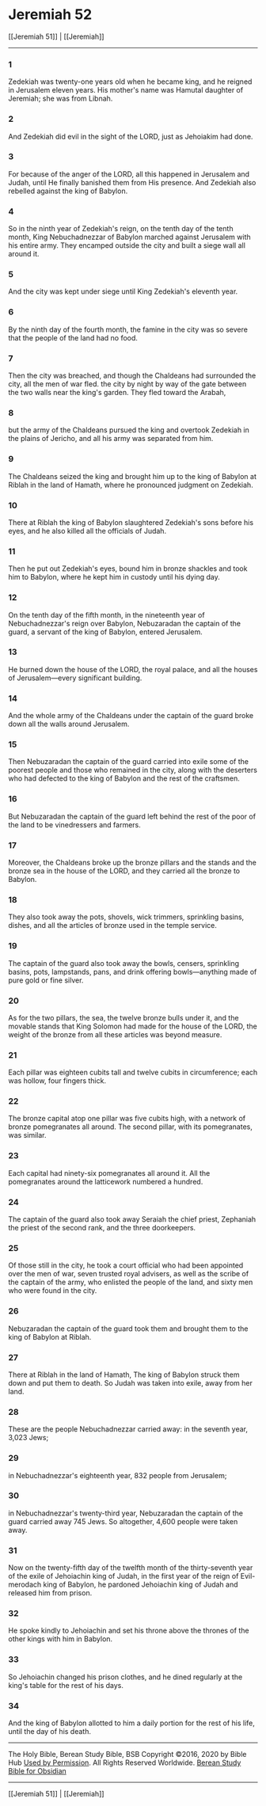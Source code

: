 # Jeremiah 52

[[Jeremiah 51]] | [[Jeremiah]]

---

### 1
Zedekiah was twenty-one years old when he became king, and he reigned in Jerusalem eleven years. His mother's name was Hamutal daughter of Jeremiah; she was from Libnah.

### 2
And Zedekiah did evil in the sight of the LORD, just as Jehoiakim had done.

### 3
For because of the anger of the LORD, all this happened in Jerusalem and Judah, until He finally banished them from His presence. And Zedekiah also rebelled against the king of Babylon.

### 4
So in the ninth year of Zedekiah's reign, on the tenth day of the tenth month, King Nebuchadnezzar of Babylon marched against Jerusalem with his entire army. They encamped outside the city and built a siege wall all around it.

### 5
And the city was kept under siege until King Zedekiah's eleventh year.

### 6
By the ninth day of the fourth month, the famine in the city was so severe that the people of the land had no food.

### 7
Then the city was breached, and though the Chaldeans had surrounded the city, all the men of war fled. the city by night by way of the gate between the two walls near the king's garden. They fled toward the Arabah,

### 8
but the army of the Chaldeans pursued the king and overtook Zedekiah in the plains of Jericho, and all his army was separated from him.

### 9
The Chaldeans seized the king and brought him up to the king of Babylon at Riblah in the land of Hamath, where he pronounced judgment on Zedekiah.

### 10
There at Riblah the king of Babylon slaughtered Zedekiah's sons before his eyes, and he also killed all the officials of Judah.

### 11
Then he put out Zedekiah's eyes, bound him in bronze shackles and took him to Babylon, where he kept him in custody until his dying day.

### 12
On the tenth day of the fifth month, in the nineteenth year of Nebuchadnezzar's reign over Babylon, Nebuzaradan the captain of the guard, a servant of the king of Babylon, entered Jerusalem.

### 13
He burned down the house of the LORD, the royal palace, and all the houses of Jerusalem—every significant building.

### 14
And the whole army of the Chaldeans under the captain of the guard broke down all the walls around Jerusalem.

### 15
Then Nebuzaradan the captain of the guard carried into exile some of the poorest people and those who remained in the city, along with the deserters who had defected to the king of Babylon and the rest of the craftsmen.

### 16
But Nebuzaradan the captain of the guard left behind the rest of the poor of the land to be vinedressers and farmers.

### 17
Moreover, the Chaldeans broke up the bronze pillars and the stands and the bronze sea in the house of the LORD, and they carried all the bronze to Babylon.

### 18
They also took away the pots, shovels, wick trimmers, sprinkling basins, dishes, and all the articles of bronze used in the temple service.

### 19
The captain of the guard also took away the bowls, censers, sprinkling basins, pots, lampstands, pans, and drink offering bowls—anything made of pure gold or fine silver.

### 20
As for the two pillars, the sea, the twelve bronze bulls under it, and the movable stands that King Solomon had made for the house of the LORD, the weight of the bronze from all these articles was beyond measure.

### 21
Each pillar was eighteen cubits tall and twelve cubits in circumference; each was hollow, four fingers thick.

### 22
The bronze capital atop one pillar was five cubits high, with a network of bronze pomegranates all around. The second pillar, with its pomegranates, was similar.

### 23
Each capital had ninety-six pomegranates all around it. All the pomegranates around the latticework numbered a hundred.

### 24
The captain of the guard also took away Seraiah the chief priest, Zephaniah the priest of the second rank, and the three doorkeepers.

### 25
Of those still in the city, he took a court official who had been appointed over the men of war, seven trusted royal advisers, as well as the scribe of the captain of the army, who enlisted the people of the land, and sixty men who were found in the city.

### 26
Nebuzaradan the captain of the guard took them and brought them to the king of Babylon at Riblah.

### 27
There at Riblah in the land of Hamath, The king of Babylon struck them down and put them to death. So Judah was taken into exile, away from her land.

### 28
These are the people Nebuchadnezzar carried away: in the seventh year, 3,023 Jews;

### 29
in Nebuchadnezzar's eighteenth year, 832 people from Jerusalem;

### 30
in Nebuchadnezzar's twenty-third year, Nebuzaradan the captain of the guard carried away 745 Jews. So altogether, 4,600 people were taken away.

### 31
Now on the twenty-fifth day of the twelfth month of the thirty-seventh year of the exile of Jehoiachin king of Judah, in the first year of the reign of Evil-merodach king of Babylon, he pardoned Jehoiachin king of Judah and released him from prison.

### 32
He spoke kindly to Jehoiachin and set his throne above the thrones of the other kings with him in Babylon.

### 33
So Jehoiachin changed his prison clothes, and he dined regularly at the king's table for the rest of his days.

### 34
And the king of Babylon allotted to him a daily portion for the rest of his life, until the day of his death.

---

The Holy Bible, Berean Study Bible, BSB
Copyright ©2016, 2020 by Bible Hub
[Used by Permission](https://berean.bible/terms.htm). All Rights Reserved Worldwide.
[Berean Study Bible for Obsidian](https://github.com/gapmiss/berean-study-bible-for-obsidian)

---

[[Jeremiah 51]] | [[Jeremiah]]

